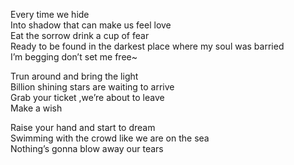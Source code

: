 Every time we hide  
Into shadow that can make us feel love  
Eat the sorrow drink a cup of fear  
Ready to be found in the darkest place where my soul was barried  
I’m begging don’t set me free~  
 
Trun around and bring the light  
Billion shining stars are waiting to arrive  
Grab your ticket ,we’re about to leave  
Make a wish  

Raise your hand and start to dream  
Swimming with the crowd like we are on the sea  
Nothing’s gonna blow away our tears  